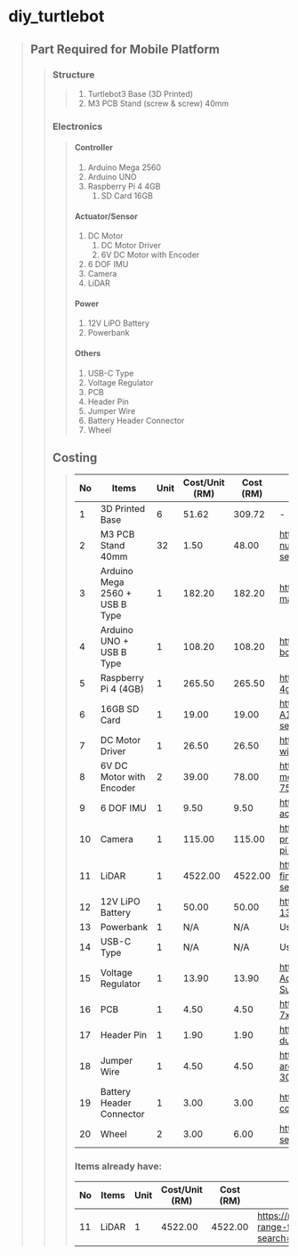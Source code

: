 # diy_turtlebot

> ## Part Required for Mobile Platform
>> ### Structure
>>> 1. Turtlebot3 Base (3D Printed)
>>> 2. M3 PCB Stand (screw & screw) 40mm
>> ### Electronics
>>> #### Controller
>>> 1. Arduino Mega 2560
>>> 2. Arduino UNO
>>> 2. Raspberry Pi 4 4GB
>>> 	1. SD Card 16GB
>>> #### Actuator/Sensor
>>> 1. DC Motor
>>> 	1. DC Motor Driver
>>> 	2. 6V DC Motor with Encoder
>>> 2. 6 DOF IMU
>>> 3. Camera
>>> 4. LiDAR
>>> #### Power
>>> 1. 12V LiPO Battery
>>> 2. Powerbank
>>> #### Others
>>> 1. USB-C Type
>>> 2. Voltage Regulator
>>> 3. PCB
>>> 4. Header Pin
>>> 5. Jumper Wire
>>> 6. Battery Header Connector
>>> 7. Wheel
>> ## Costing
>>> No | Items | Unit | Cost/Unit (RM) | Cost (RM) | Reference
>>> ------------ | ------------- | ------------- | ------------- | ------------- | -------------
>>> 1 | 3D Printed Base | 6 | 51.62 | 309.72 | -
>>> 2 | M3 PCB Stand 40mm | 32 | 1.50 | 48.00 | https://my.cytron.io/p-m3-pcb-stand-screw-and-nut-40mm?search=PCB%20Stand&description=1&src=search.list
>>> 3 | Arduino Mega 2560 + USB B Type | 1 | 182.20 | 182.20 | https://my.cytron.io/p-arduino-mega-2560-r3-main-board?src=search.instant
>>> 4 | Arduino UNO + USB B Type | 1 | 108.20 | 108.20 | https://my.cytron.io/p-arduino-uno-rev3-main-board?src=search.instant
>>> 5 | Raspberry Pi 4 (4GB) | 1 | 265.50 | 265.50 | https://my.cytron.io/p-raspberry-pi-4-model-b-4gb?src=search.instant
>>> 6 | 16GB SD Card | 1 | 19.00 | 19.00 | https://www.autobotic.com.my/SanDisk-16GB-Ultra-A1-Micro-SD-Card-98MB-s-Class-10?search=sd%20card
>>> 7 | DC Motor Driver | 1 | 26.50 | 26.50 | https://my.cytron.io/p-shield-l298p-motor-driver-with-gpio?src=search.list
>>> 8 | 6V DC Motor with Encoder | 2 | 39.00 | 78.00 | https://www.autobotic.com.my/motors/dc-gear-motor/Micro-Metal-Geared-motor-w-Encoder-6V-75RPM-210-1
>>> 9 | 6 DOF IMU | 1 | 9.50 | 9.50 | https://my.cytron.io/p-gy-521-mpu6050-6dof-accelerometer-plus-gyro?src=search.instant
>>> 10 | Camera | 1 | 115.00 | 115.00 | https://www.autobotic.com.my/raspberry-pi-products/raspberry-pi-camera-modules/raspberry-pi-8mp-camera-board-v2
>>> 11 | LiDAR | 1 | 4522.00 | 4522.00 | https://my.cytron.io/p-hokuyo-urg-laser-range-finder-4m-new?search=hokuyo&description=1&src=search.list
>>> 12 | 12V LiPO Battery | 1 | 50.00 | 50.00 | https://my.cytron.io/p-lipo-battery-11.1v-1300mah?search=lipo&description=1&src=search.list
>>> 13 | Powerbank | 1 | N/A | N/A | Users
>>> 14 | USB-C Type | 1 | N/A | N/A | Users
>>> 15 | Voltage Regulator | 1 | 13.90 | 13.90 | https://www.autobotic.com.my/LM2596-DC-DC-Adjustable-Step-Down-Voltage-Regulator-Power-Supply-Module-With-Display?search=regulator
>>> 16 | PCB | 1 | 4.50 | 4.50 | https://my.cytron.io/p-single-sided-donut-board-7x10cm-green?src=search.list
>>> 17 | Header Pin | 1 | 1.90 | 1.90 | https://www.autobotic.com.my/40-pin-2-54-mm-dual-row-pin-male-header?search=pin%20header
>>> 18 | Jumper Wire | 1 | 4.50 | 4.50 | https://www.autobotic.com.my/male-to-female-arduino-breadboard-dupont-jumper-wires-40p-30cm?search=jumper
>>> 19 | Battery Header Connector | 1 | 3.00 | 3.00 | https://my.cytron.io/p-lithium-polymer-battery-connector-red?src=search.instant
>>> 20 | Wheel | 2 | 3.00 | 6.00 | https://my.cytron.io/p-mini-wheel-46x10-mm?search=wheel&description=1&src=search.list
>>> ### Items already have:
>>> No | Items | Unit | Cost/Unit (RM) | Cost (RM) | Reference
>>> ------------ | ------------- | ------------- | ------------- | ------------- | -------------
>>> 11 | LiDAR | 1 | 4522.00 | 4522.00 | https://my.cytron.io/p-hokuyo-urg-laser-range-finder-4m-new?search=hokuyo&description=1&src=search.list


